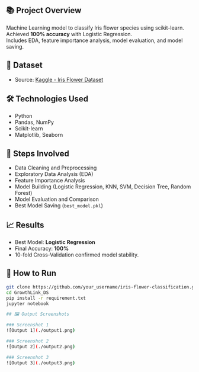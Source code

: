 
## 📚 Project Overview
Machine Learning model to classify Iris flower species using scikit-learn.  
Achieved **100% accuracy** with Logistic Regression.  
Includes EDA, feature importance analysis, model evaluation, and model saving.

## 📂 Dataset
- Source: [Kaggle - Iris Flower Dataset](https://www.kaggle.com/datasets/arshid/iris-flower-dataset)

## 🛠 Technologies Used
- Python
- Pandas, NumPy
- Scikit-learn
- Matplotlib, Seaborn

## 🚀 Steps Involved
- Data Cleaning and Preprocessing
- Exploratory Data Analysis (EDA)
- Feature Importance Analysis
- Model Building (Logistic Regression, KNN, SVM, Decision Tree, Random Forest)
- Model Evaluation and Comparison
- Best Model Saving (`best_model.pkl`)

## 📈 Results
- Best Model: **Logistic Regression**
- Final Accuracy: **100%**
- 10-fold Cross-Validation confirmed model stability.

## 📄 How to Run
```bash
git clone https://github.com/your_username/iris-flower-classification.git
cd GrowthLink_DS
pip install -r requirement.txt
jupyter notebook

## 🖼 Output Screenshots

### Screenshot 1
![Output 1](./output1.png)

### Screenshot 2
![Output 2](./output2.png)

### Screenshot 3
![Output 3](./output3.png)




